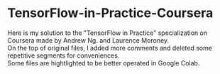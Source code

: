 # TensorFlow-in-Practice-Coursera
Here is my solution to the "TensorFlow in Practice" specialization on Coursera made by Andrew Ng. and Laurence Moroney.\
On the top of original files, I added more comments and deleted some repetitive segments for conveniences.\
Some files are hightlighted to be better operated in Google Colab.

